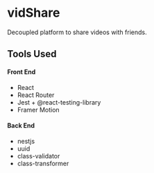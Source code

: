 # vidShare

Decoupled platform to share videos with friends.

## Tools Used

#### Front End

- React
- React Router
- Jest + @react-testing-library
- Framer Motion

#### Back End

- nestjs
- uuid
- class-validator
- class-transformer

